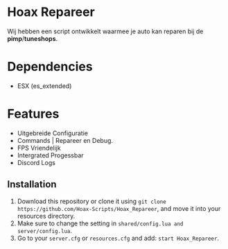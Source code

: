 # Hoax Repareer
Wij hebben een script ontwikkelt waarmee je auto kan reparen bij de **pimp**/**tuneshops**.

# Dependencies
* ESX (es_extended)

# Features
* Uitgebreide Configuratie
* Commands | Repareer en Debug.
* FPS Vriendelijk
* Intergrated Progessbar
* Discord Logs

## Installation
1. Download this repository or clone it using `git clone https://github.com/Hoax-Scripts/Hoax_Repareer`, and move it into your resources directory.
2. Make sure to change the setting in `shared/config.lua and server/config.lua`.
3. Go to your `server.cfg` or `resources.cfg` and add: `start Hoax_Repareer`.
